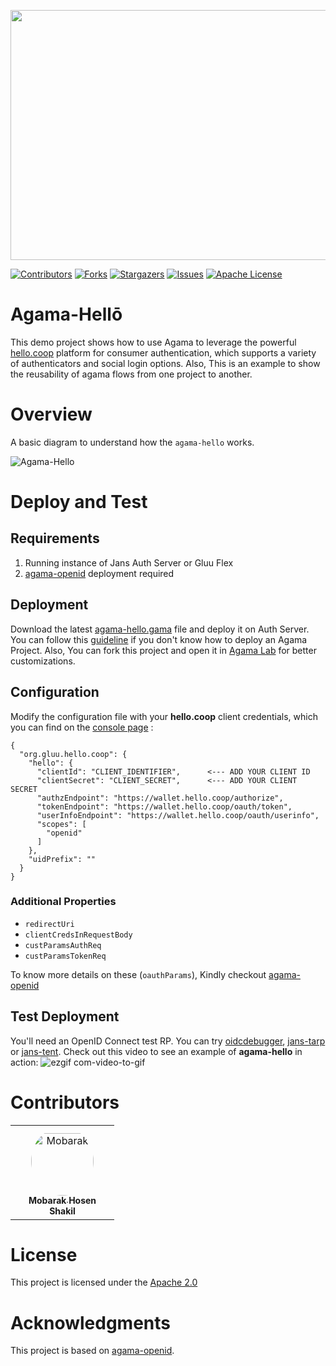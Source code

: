 <p align="center">
  <img width="600" height="400" src="https://github.com/GluuFederation/agama-hello/assets/20867846/5158d850-dc31-4e09-a952-f8d89294dd89">
</p>

<!-- These are statistics for this repository-->
[![Contributors][contributors-shield]][contributors-url]
[![Forks][forks-shield]][forks-url]
[![Stargazers][stars-shield]][stars-url]
[![Issues][issues-shield]][issues-url]
[![Apache License][license-shield]][license-url]

# Agama-Hellō

This demo project shows how to use Agama to leverage the powerful
[hello.coop](https://hello.coop) platform for consumer authentication, which
supports a variety of authenticators and social login options. Also, This is an example to show the reusability of agama flows from one project to another.

# Overview

A basic diagram to understand how the `agama-hello` works. 

![Agama-Hello](https://github-production-user-asset-6210df.s3.amazonaws.com/20867846/315200464-fd1e3d15-7d3d-4977-b11a-9e9bb20e5eb6.png?X-Amz-Algorithm=AWS4-HMAC-SHA256&X-Amz-Credential=AKIAVCODYLSA53PQK4ZA%2F20240321%2Fus-east-1%2Fs3%2Faws4_request&X-Amz-Date=20240321T075653Z&X-Amz-Expires=300&X-Amz-Signature=49fb7f5bbec9b1468c1c387b7df6fbb7c76a6714f33056dd2597b4503fab56d6&X-Amz-SignedHeaders=host&actor_id=20867846&key_id=0&repo_id=706335441)

# Deploy and Test

## Requirements

1. Running instance of Jans Auth Server or Gluu Flex
2. [agama-openid](https://github.com/GluuFederation/agama-openid) deployment required 

## Deployment

Download the latest [agama-hello.gama](https://github.com/GluuFederation/agama-hello/releases/latest/download/agama-hello.gama) file and deploy it on Auth Server. You can follow this [guideline](https://gluu.org/quick-start-guide/) if you don't know how to deploy an Agama Project. Also, You can fork this project and open it in [Agama Lab](https://cloud.gluu.org/agama-lab) for better customizations.

## Configuration

Modify the configuration file with your **hello.coop** client credentials,
which you can find on the [console page](https://console.hello.coop) :
```
{
  "org.gluu.hello.coop": {
    "hello": {
      "clientId": "CLIENT_IDENTIFIER",      <--- ADD YOUR CLIENT ID
      "clientSecret": "CLIENT_SECRET",      <--- ADD YOUR CLIENT SECRET
      "authzEndpoint": "https://wallet.hello.coop/authorize",
      "tokenEndpoint": "https://wallet.hello.coop/oauth/token",
      "userInfoEndpoint": "https://wallet.hello.coop/oauth/userinfo",
      "scopes": [
        "openid"
      ]
    },
    "uidPrefix": ""
  }
}
```

### Additional Properties

- `redirectUri` 
- `clientCredsInRequestBody`
- `custParamsAuthReq`
- `custParamsTokenReq`

To know more details on these (`oauthParams`), Kindly checkout [agama-openid](https://github.com/GluuFederation/agama-openid?tab=readme-ov-file#authzcodewithuserinfo-and-authzcode)


## Test Deployment

You'll need an OpenID Connect test RP. You can try [oidcdebugger](https://oidcdebugger.com/),
[jans-tarp](https://github.com/JanssenProject/jans/tree/main/demos/jans-tarp) or [jans-tent](https://github.com/JanssenProject/jans/tree/main/demos/jans-tent). Check out this video to see
an example of **agama-hello** in action:
![ezgif com-video-to-gif](https://github.com/GluuFederation/agama-hello/assets/20867846/2158f064-ff8b-430f-a382-32e5e360a3cf)

# Contributors

<table>
<tr>
    <td align="center" style="word-wrap: break-word; width: 150.0; height: 150.0">
        <a href=https://github.com/imShakil>
            <img src=https://avatars.githubusercontent.com/u/20867846?v=4 width="100;"  style="border-radius:50%;align-items:center;justify-content:center;overflow:hidden;padding-top:10px" alt=Mobarak Hosen Shakil/>
            <br />
            <sub style="font-size:14px"><b>Mobarak Hosen Shakil</b></sub>
        </a>
    </td>
</tr>
</table>


# License

This project is licensed under the [Apache 2.0](https://github.com/GluuFederation/agama-hello/blob/main/LICENSE)

# Acknowledgments

This project is based on [agama-openid](https://github.com/GluuFederation/agama-openid).

<!-- This are stats url reference for this repository -->
[contributors-shield]: https://img.shields.io/github/contributors/GluuFederation/agama-hello.svg?style=for-the-badge
[contributors-url]: https://github.com/GluuFederation/agama-hello/graphs/contributors
[forks-shield]: https://img.shields.io/github/forks/GluuFederation/agama-hello.svg?style=for-the-badge
[forks-url]: https://github.com/GluuFederation/agama-hello/network/members
[stars-shield]: https://img.shields.io/github/stars/GluuFederation/agama-hello?style=for-the-badge
[stars-url]: https://github.com/GluuFederation/agama-hello/stargazers
[issues-shield]: https://img.shields.io/github/issues/GluuFederation/agama-hello.svg?style=for-the-badge
[issues-url]: https://github.com/GluuFederation/agama-hello/issues
[license-shield]: https://img.shields.io/github/license/GluuFederation/agama-hello.svg?style=for-the-badge
[license-url]: https://github.com/GluuFederation/agama-hello/blob/master/LICENSE

